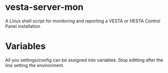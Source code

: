 # vesta-server-mon
A Linux shell script for monitoring and reporting a VESTA or HESTA Control Panel installation

# Variables
All you settings/config can be assigned into variables. Stop editting after the line setting the environment.
